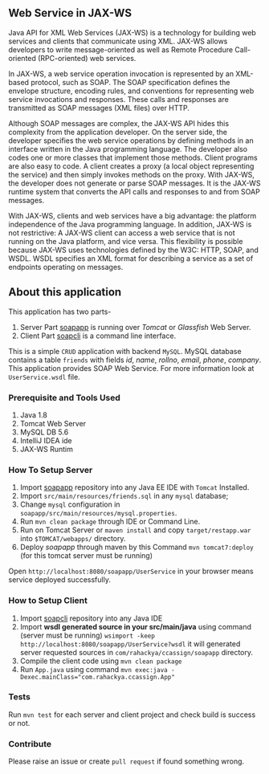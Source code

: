 ## Web Service in JAX-WS

Java API for XML Web Services (JAX-WS) is a technology for building web services and clients that communicate using XML. JAX-WS allows developers to write message-oriented as well as Remote Procedure Call-oriented (RPC-oriented) web services.

In JAX-WS, a web service operation invocation is represented by an XML-based protocol, such as SOAP. The SOAP specification defines the envelope structure, encoding rules, and conventions for representing web service invocations and responses. These calls and responses are transmitted as SOAP messages (XML files) over HTTP.

Although SOAP messages are complex, the JAX-WS API hides this complexity from the application developer. On the server side, the developer specifies the web service operations by defining methods in an interface written in the Java programming language. The developer also codes one or more classes that implement those methods. Client programs are also easy to code. A client creates a proxy (a local object representing the service) and then simply invokes methods on the proxy. With JAX-WS, the developer does not generate or parse SOAP messages. It is the JAX-WS runtime system that converts the API calls and responses to and from SOAP messages.

With JAX-WS, clients and web services have a big advantage: the platform independence of the Java programming language. In addition, JAX-WS is not restrictive: A JAX-WS client can access a web service that is not running on the Java platform, and vice versa. This flexibility is possible because JAX-WS uses technologies defined by the W3C: HTTP, SOAP, and WSDL. WSDL specifies an XML format for describing a service as a set of endpoints operating on messages.

## About this application

This application has two parts-
1. Server Part [soapapp](/soapapp) is running over *Tomcat* or *Glassfish* Web Server.
2. Client Part [soapcli](/soapcli) is a command line interface.

This is a simple `CRUD` application with backend `MySQL`. MySQL database contains a
table `friends` with fields *id*, *name*, *rollno*, *email*, *phone*, *company*. This
application provides SOAP Web Service. For more information look at `UserService.wsdl` file.

### Prerequisite and Tools Used
1. Java 1.8
2. Tomcat Web Server
3. MySQL DB 5.6
4. IntelliJ IDEA ide
5. JAX-WS Runtim

### How To Setup Server
1. Import [soapapp](/soapapp) repository into any Java EE IDE with `Tomcat` Installed.
2. Import `src/main/resources/friends.sql` in any `mysql` database;
3. Change `mysql` configuration in `soapapp/src/main/resources/mysql.properties`.
4. Run `mvn clean package` through IDE or Command Line.
5. Run on Tomcat Server or `maven install` and copy `target/restapp.war` into `$TOMCAT/webapps/` directory.
6. Deploy *soapapp* through maven by this Command `mvn tomcat7:deploy` (for this tomcat server must be running)

Open `http://localhost:8080/soapapp/UserService` in your browser means service deployed successfully.

### How to Setup Client
1. Import [soapcli](/soapcli) repository into any Java IDE
2. Import **wsdl generated source in your src/main/java** using command (server must be running)
  `wsimport -keep http://localhost:8080/soapapp/UserService?wsdl` it will generated server requested sources
  in `com/rahackya/ccassign/soapapp` directory.
3. Compile the client code using `mvn clean package`
4. Run `App.java` using command `mvn exec:java -Dexec.mainClass="com.rahackya.ccassign.App"`

### Tests
Run `mvn test` for each server and client project and check build is success or not.

### Contribute
Please raise an issue or create `pull request` if found something wrong.
